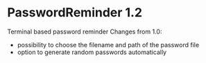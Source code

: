 # PasswordReminder 1.2
Terminal based password reminder
Changes from 1.0:
- possibility to choose the filename and path of the password file
- option to generate random passwords automatically
